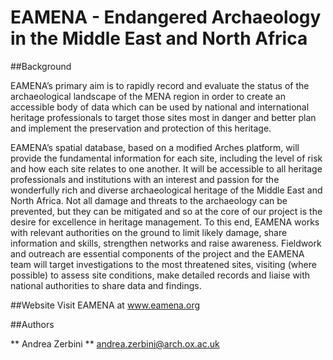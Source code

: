 # EAMENA - Endangered Archaeology in the Middle East and North Africa


##Background 

EAMENA’s primary aim is to rapidly record and evaluate the status of the archaeological landscape of the MENA region in order to create an accessible body of data which can be used by national and international heritage professionals to target those sites most in danger and better plan and implement the preservation and protection of this heritage.

EAMENA’s spatial database, based on a modified Arches platform, will provide the fundamental information for each site, including the level of risk and how each site relates to one another. It will be accessible to all heritage professionals and institutions with an interest and passion for the wonderfully rich and diverse archaeological heritage of the Middle East and North Africa. Not all damage and threats to the archaeology can be prevented, but they can be mitigated and so at the core of our project is the desire for excellence in heritage management. To this end, EAMENA works with relevant authorities on the ground to limit likely damage, share information and skills, strengthen networks and raise awareness. Fieldwork and outreach are essential components of the project and the EAMENA team will target investigations to the most threatened sites, visiting (where possible) to assess site conditions, make detailed records and liaise with national authorities to share data and findings.

##Website
Visit EAMENA at www.eamena.org

##Authors

** Andrea Zerbini ** andrea.zerbini@arch.ox.ac.uk